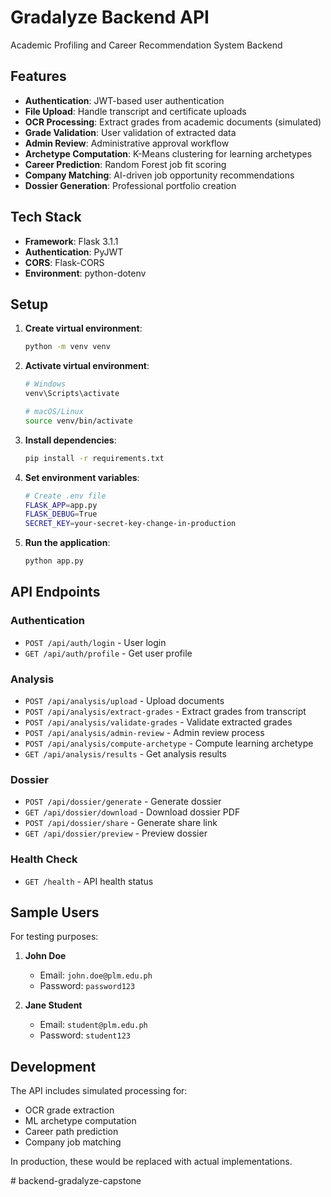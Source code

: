 # Gradalyze Backend API

Academic Profiling and Career Recommendation System Backend

## Features

- **Authentication**: JWT-based user authentication
- **File Upload**: Handle transcript and certificate uploads
- **OCR Processing**: Extract grades from academic documents (simulated)
- **Grade Validation**: User validation of extracted data
- **Admin Review**: Administrative approval workflow
- **Archetype Computation**: K-Means clustering for learning archetypes
- **Career Prediction**: Random Forest job fit scoring
- **Company Matching**: AI-driven job opportunity recommendations
- **Dossier Generation**: Professional portfolio creation

## Tech Stack

- **Framework**: Flask 3.1.1
- **Authentication**: PyJWT
- **CORS**: Flask-CORS
- **Environment**: python-dotenv

## Setup

1. **Create virtual environment**:
   ```bash
   python -m venv venv
   ```

2. **Activate virtual environment**:
   ```bash
   # Windows
   venv\Scripts\activate
   
   # macOS/Linux
   source venv/bin/activate
   ```

3. **Install dependencies**:
   ```bash
   pip install -r requirements.txt
   ```

4. **Set environment variables**:
   ```bash
   # Create .env file
   FLASK_APP=app.py
   FLASK_DEBUG=True
   SECRET_KEY=your-secret-key-change-in-production
   ```

5. **Run the application**:
   ```bash
   python app.py
   ```

## API Endpoints

### Authentication
- `POST /api/auth/login` - User login
- `GET /api/auth/profile` - Get user profile

### Analysis
- `POST /api/analysis/upload` - Upload documents
- `POST /api/analysis/extract-grades` - Extract grades from transcript
- `POST /api/analysis/validate-grades` - Validate extracted grades
- `POST /api/analysis/admin-review` - Admin review process
- `POST /api/analysis/compute-archetype` - Compute learning archetype
- `GET /api/analysis/results` - Get analysis results

### Dossier
- `POST /api/dossier/generate` - Generate dossier
- `GET /api/dossier/download` - Download dossier PDF
- `POST /api/dossier/share` - Generate share link
- `GET /api/dossier/preview` - Preview dossier

### Health Check
- `GET /health` - API health status

## Sample Users

For testing purposes:

1. **John Doe**
   - Email: `john.doe@plm.edu.ph`
   - Password: `password123`

2. **Jane Student**
   - Email: `student@plm.edu.ph`
   - Password: `student123`

## Development

The API includes simulated processing for:
- OCR grade extraction
- ML archetype computation
- Career path prediction
- Company job matching

In production, these would be replaced with actual implementations.


#   b a c k e n d - g r a d a l y z e - c a p s t o n e  
 